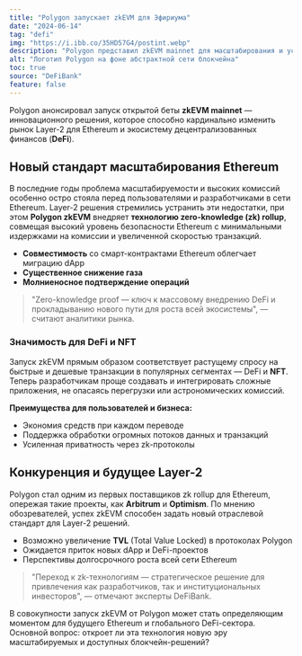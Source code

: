 ```yaml
---
title: "Polygon запускает zkEVM для Эфириума"
date: "2024-06-14"
tag: "defi"
img: "https://i.ibb.co/35HD57G4/postint.webp"
description: "Polygon представил zkEVM mainnet для масштабирования и ускорения Ethereum"
alt: "Логотип Polygon на фоне абстрактной сети блокчейна"
toc: true
source: "DeFiBank"
feature: false
---
```


Polygon анонсировал запуск открытой беты **zkEVM mainnet** — инновационного решения, которое способно кардинально изменить рынок Layer-2 для Ethereum и экосистему децентрализованных финансов (**DeFi**).

## Новый стандарт масштабирования Ethereum

В последние годы проблема масштабируемости и высоких комиссий особенно остро стояла перед пользователями и разработчиками в сети Ethereum. Layer-2 решения стремились устранить эти недостатки, при этом **Polygon zkEVM** внедряет **технологию zero-knowledge (zk) rollup**, совмещая высокий уровень безопасности Ethereum с минимальными издержками на комиссии и увеличенной скоростью транзакций.

- **Совместимость** со смарт-контрактами Ethereum облегчает миграцию dApp
- **Существенное снижение газа**
- **Молниеносное подтверждение операций**

> "Zero-knowledge proof — ключ к массовому внедрению DeFi и прокладыванию нового пути для роста всей экосистемы", — считают аналитики рынка.

### Значимость для DeFi и NFT

Запуск zkEVM прямым образом соответствует растущему спросу на быстрые и дешевые транзакции в популярных сегментах — DeFi и **NFT**. Теперь разработчикам проще создавать и интегрировать сложные приложения, не опасаясь перегрузки или астрономических комиссий.

**Преимущества для пользователей и бизнеса:**
- Экономия средств при каждом переводе
- Поддержка обработки огромных потоков данных и транзакций
- Усиленная приватность через zk-протоколы

## Конкуренция и будущее Layer-2

Polygon стал одним из первых поставщиков zk rollup для Ethereum, опережая такие проекты, как **Arbitrum** и **Optimism**. По мнению обозревателей, успех zkEVM способен задать новый отраслевой стандарт для Layer-2 решений.

- Возможно увеличение **TVL** (Total Value Locked) в протоколах Polygon
- Ожидается приток новых dApp и DeFi-проектов
- Перспективы долгосрочного роста всей сети Ethereum

> "Переход к zk-технологиям — стратегическое решение для привлечения как разработчиков, так и институциональных инвесторов", — отмечают эксперты DeFiBank.

В совокупности запуск zkEVM от Polygon может стать определяющим моментом для будущего Ethereum и глобального DeFi-сектора. Основной вопрос: откроет ли эта технология новую эру масштабируемых и доступных блокчейн-решений?